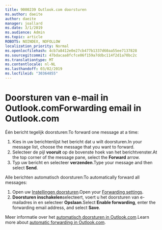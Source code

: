 ```yaml
---
title: 9000239 Outlook.com doorsturen
ms.author: daeite
author: daeite
manager: joallard
ms.date: 3/1/2019
ms.audience: Admin
ms.topic: article
ROBOTS: NOINDEX, NOFOLLOW
localization_priority: Normal
ms.openlocfilehash: 4cb7a8412e0e27cb477b1337d60aa55ee7137828
ms.sourcegitcommit: 47bdacaa8fcfce06f159a7ddbc114f2d1a70bc2c
ms.translationtype: MT
ms.contentlocale: nl-NL
ms.lasthandoff: 03/02/2019
ms.locfileid: "30364855"
---
```

# <a name="forwarding-email-in-outlookcom"></a><span data-ttu-id="a9e17-102">Doorsturen van e-mail in Outlook.com</span><span class="sxs-lookup"><span data-stu-id="a9e17-102">Forwarding email in Outlook.com</span></span>

<span data-ttu-id="a9e17-103">Één bericht tegelijk doorsturen:</span><span class="sxs-lookup"><span data-stu-id="a9e17-103">To forward one message at a time:</span></span>

1. <span data-ttu-id="a9e17-104">Kies in uw berichtenlijst het bericht dat u wilt doorsturen.</span><span class="sxs-lookup"><span data-stu-id="a9e17-104">In your message list, choose the message that you want to forward.</span></span>
2. <span data-ttu-id="a9e17-105">Selecteer de pijl **vooruit** op de bovenste hoek van het berichtvenster.</span><span class="sxs-lookup"><span data-stu-id="a9e17-105">At the top corner of the message pane, select the **Forward** arrow.</span></span>
3. <span data-ttu-id="a9e17-106">Typ uw bericht en selecteer **verzenden**.</span><span class="sxs-lookup"><span data-stu-id="a9e17-106">Type your message and then select **Send**.</span></span>

<span data-ttu-id="a9e17-107">Alle berichten automatisch doorsturen:</span><span class="sxs-lookup"><span data-stu-id="a9e17-107">To automatically forward all messages:</span></span>

1. <span data-ttu-id="a9e17-108">Open uw [Instellingen doorsturen](https://outlook.live.com/mail/options/mail/forwarding/forwardingOption).</span><span class="sxs-lookup"><span data-stu-id="a9e17-108">Open your [Forwarding settings](https://outlook.live.com/mail/options/mail/forwarding/forwardingOption).</span></span>
2. <span data-ttu-id="a9e17-109">**Doorsturen inschakelen**selecteert, voert u het doorsturen van e-mailadres in en selecteer **Opslaan**.</span><span class="sxs-lookup"><span data-stu-id="a9e17-109">Select **Enable forwarding**, enter the forwarding email address, and select **Save**.</span></span>

<span data-ttu-id="a9e17-110">Meer informatie over het [automatisch doorsturen in Outlook.com](https://support.office.com/article/6246987c-6c8f-4144-b255-14fc07007dad).</span><span class="sxs-lookup"><span data-stu-id="a9e17-110">Learn more about [automatic forwarding in Outlook.com](https://support.office.com/article/6246987c-6c8f-4144-b255-14fc07007dad).</span></span>